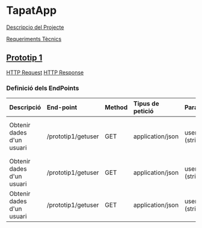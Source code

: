 # TapatApp

[Descripcio del Projecte](descTapatApp.md)

[Requeriments Tècnics](reqTecTapatApp.md)

## [Prototip 1](/charts/diagrama.mermaid)

[HTTP Request]()
[HTTP Response](HTTPResponse.md)

### Definició dels EndPoints

| Descripció  | End-point     | Method     |Tipus de petició|Parametres| resposta|
| :---        |  :---        |  :---        |  :---         |  :---     |  :--- | 
| Obtenir dades d'un usuari  | /prototip1/getuser|GET | application/json   |  username (string) |  {   "email": "prova@gmail.com",   "id": 1,   "password":  "12345",   "user": "usuari1" } 200     | |
| Obtenir dades d'un usuari  | /prototip1/getuser|GET | application/json   |  username (string) |  {"error":f"User '{username}' not found"} 400| |
| Obtenir dades d'un usuari  | /prototip1/getuser|GET | application/json   |  username (string) | {"error": "Error inesperat", "details": str(e)} 404| |

